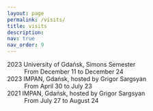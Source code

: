 ```yaml
---
layout: page
permalink: /visits/
title: visits
description:
nav: true
nav_order: 9
---
```

<dl>
<dt>2023 University of Gdańsk, Simons Semester</dt>
<dd>From December 11 to December 24</dd>
    
<dt>2023 IMPAN, Gdańsk, hosted by Grigor Sargsyan</dt>
<dd>From April 30 to July 23</dd>
    
<dt>2021 IMPAN, Gdańsk, hosted by Grigor Sargsyan</dt>
<dd>From July 27 to August 24</dd>
</dl>

